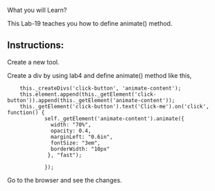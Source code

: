  What you will Learn?

This Lab-19 teaches you how to define animate() method.


## Instructions:

 Create a new tool.

 Create a div by using lab4 and define animate() method like this,

        this._createDivs('click-button', 'animate-content');
        this.element.append(this._getElement('click-button')).append(this._getElement('animate-content'));
        this._getElement('click-button').text('Click-me').on('click', function() {
                self._getElement('animate-content').animate({
                  width: "70%",
                  opacity: 0.4,
                  marginLeft: "0.6in",
                  fontSize: "3em",
                  borderWidth: "10px"
                 }, "fast");
                
                });

 Go to the browser and see the changes.
